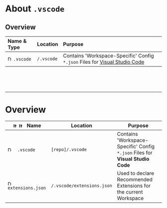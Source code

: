 # About `.vscode`

## Overview

| Name & Type | Location | Purpose |
| :---        | :---     | :---    |
| <img src="URI" alt="Directory" width="auto" height="14px"/> `.vscode` | `/.vscode` | Contains 'Workspace-Specific' Config `*.json` Files for [Visual Studio Code](url) |


<br ><br /><br />

---



# Overview

<table>
<thead>
	<tr>
		<th>
			<img src="https://raw.githubusercontent.com/NewSpectrum/Free-Assets-and-Resources/main/icons/NS-Library/user-interface/file-icon-01_gh.svg" alt="Item Type" width="auto" height="14px"/> <img src="https://raw.githubusercontent.com/NewSpectrum/Free-Assets-and-Resources/main/icons/NS-Library/user-interface/folder-icon-01_gh.svg" alt="Item Type" width="auto" height="14px"/> &#160;&#160;Name
		</th>
		<th>Location</th>
		<th>Purpose</th>
	</tr>
</thead>
<tbody>
	<tr>
		<td>
			<img src="https://raw.githubusercontent.com/NewSpectrum/Free-Assets-and-Resources/main/icons/NS-Library/user-interface/folder-icon-01_gh.svg" alt="Directory" width="auto" height="14px"/>  &#160;&#160;
			<code>.vscode</code>
		</td>
		<td>
			<pre><code>[repo]/.vscode</code></pre>
		</td>
		<td>
			Contains 'Workspace-Specific' Config <code>*.json</code> Files for <b>Visual Studio Code</b>
		</td>
	</tr>
	<tr>
		<td>
			<img src="https://raw.githubusercontent.com/NewSpectrum/Free-Assets-and-Resources/main/icons/NS-Library/user-interface/folder-icon-01_gh.svg" alt="Directory" width="auto" height="14px"/> 
			<code>extensions.json</code>
		</td>
		<td>
			<pre><code>/.vscode/extensions.json</code></pre>
		</td>
		<td>
			Used to declare Recommended Extensions for the current Workspace
		</td>
	</tr>
</tbody>
</table>
